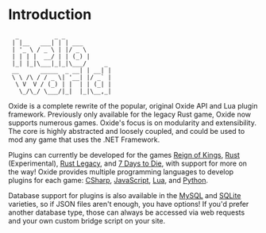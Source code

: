 # Introduction

```
  _          _ _             
 | |__   ___| | | ___        
 | '_ \ / _ \ | |/ _ \       
 | | | |  __/ | | (_) |      
 |_| |_|\___|_|_|\___/     _ 
 __      _____  _ __| | __| |
 \ \ /\ / / _ \| '__| |/ _` |
  \ V  V / (_) | |  | | (_| |
   \_/\_/ \___/|_|  |_|\__,_|
```

Oxide is a complete rewrite of the popular, original Oxide API and Lua plugin framework. Previously only available for the legacy Rust game, Oxide now supports numerous games. Oxide's focus is on modularity and extensibility. The core is highly abstracted and loosely coupled, and could be used to mod any game that uses the .NET Framework.

Plugins can currently be developed for the games [Reign of Kings](http://www.reignofkings.net/), [Rust](http://playrust.com/) (Experimental), [Rust Legacy](http://playrust.com/), and [7 Days to Die](http://7daystodie.com/), with support for more on the way! Oxide provides multiple programming languages to develop plugins for each game: [CSharp](http://en.wikipedia.org/wiki/C_Sharp_(programming_language)), [JavaScript](http://en.wikipedia.org/wiki/JavaScript), [Lua](http://www.lua.org/), and [Python](http://en.wikipedia.org/wiki/Python_(programming_language)).

Database support for plugins is also available in the [MySQL](http://www.mysql.com/) and [SQLite](http://www.sqlite.org/) varieties, so if JSON files aren't enough, you have options! If you'd prefer another database type, those can always be accessed via web requests and your own custom bridge script on your site.
